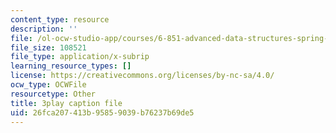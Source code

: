 ```yaml
---
content_type: resource
description: ''
file: /ol-ocw-studio-app/courses/6-851-advanced-data-structures-spring-2012/26fca207413b95859039b76237b69de5_WqCWghETNDc.srt
file_size: 108521
file_type: application/x-subrip
learning_resource_types: []
license: https://creativecommons.org/licenses/by-nc-sa/4.0/
ocw_type: OCWFile
resourcetype: Other
title: 3play caption file
uid: 26fca207-413b-9585-9039-b76237b69de5
---
```


